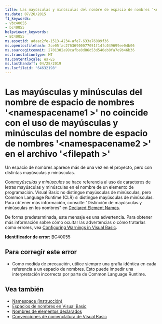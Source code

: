 ```yaml
---
title: Las mayúsculas y minúsculas del nombre de espacio de nombres '<namespacename1>'no coincide con el uso de mayúsculas y minúsculas del nombre de espacio de nombres'<namespacename2>'en el archivo'<filepath>'
ms.date: 07/20/2015
f1_keywords:
- vbc40055
- bc40055
helpviewer_keywords:
- BC40055
ms.assetid: adaac2fe-1513-4234-afe7-633a76089f36
ms.openlocfilehash: 2ce05fac27636900077051f14fc049699ee04b06
ms.sourcegitcommit: 2701302a99cafbe0d86d53d540eb0fa7e9b46b36
ms.translationtype: MT
ms.contentlocale: es-ES
ms.lasthandoff: 04/28/2019
ms.locfileid: "64632198"
---
```

# <a name="casing-of-namespace-name-namespacename1-does-not-match-casing-of-namespace-name-namespacename2-in-file-filepath"></a>Las mayúsculas y minúsculas del nombre de espacio de nombres '\<namespacename1 >' no coincide con el uso de mayúsculas y minúsculas del nombre de espacio de nombres '\<namespacename2 >' en el archivo '\<filepath >'
Un espacio de nombres aparece más de una vez en el proyecto, pero con distintas mayúsculas y minúsculas.  
  
 Con*mayúsculas y minúsculas* se hace referencia al uso de caracteres de letras mayúsculas y minúsculas en el nombre de un elemento de programación. Visual Basic no distingue mayúsculas de minúsculas, pero Common Language Runtime (CLR) sí distingue mayúsculas de minúsculas. Para obtener más información, consulte "Distinción de mayúsculas y minúsculas en los nombres" en [Declared Element Names](../../visual-basic/programming-guide/language-features/declared-elements/declared-element-names.md).  
  
 De forma predeterminada, este mensaje es una advertencia. Para obtener más información sobre cómo ocultar las advertencias o cómo tratarlas como errores, vea [Configuring Warnings in Visual Basic](/visualstudio/ide/configuring-warnings-in-visual-basic).  
  
 **Identificador de error:** BC40055  
  
## <a name="to-correct-this-error"></a>Para corregir este error  
  
- Como medida de precaución, utilice siempre una grafía idéntica en cada referencia a un espacio de nombres. Esto puede impedir una interpretación incorrecta por parte de Common Language Runtime.  
  
## <a name="see-also"></a>Vea también

- [Namespace (instrucción)](../../visual-basic/language-reference/statements/namespace-statement.md)
- [Espacios de nombres en Visual Basic](../../visual-basic/programming-guide/program-structure/namespaces.md)
- [Nombres de elementos declarados](../../visual-basic/programming-guide/language-features/declared-elements/declared-element-names.md)
- [Convenciones de nomenclatura de Visual Basic](../../visual-basic/programming-guide/program-structure/naming-conventions.md)
